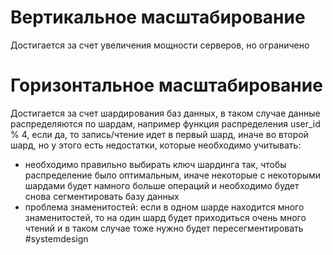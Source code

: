 # Вертикальное масштабирование

Достигается за счет увеличения мощности серверов, но ограничено

# Горизонтальное масштабирование

Достигается за счет шардирования баз данных, в таком случае данные распределяются по шардам, например функция распределения user_id % 4, если да, то запись/чтение идет в первый шард, иначе во второй шард, но у этого есть недостатки, которые необходимо учитывать:

- необходимо правильно выбирать ключ шардинга так, чтобы распределение было оптимальным, иначе некоторые с некоторыми шардами будет намного больше операций и необходимо будет снова сегментировать базу данных
- проблема знаменитостей: если в одном шарде находится много знаменитостей, то на один шард будет приходиться очень много чтений и в таком случае тоже нужно будет пересегментировать
#systemdesign